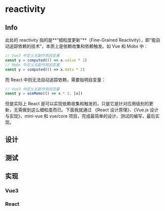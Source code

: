 # reactivity

## Info

此处的 reactivity 指的是**“细粒度更新”**（Fine-Grained Reactivity），即“能自动追踪依赖的技术”，本质上是依赖收集和依赖触发。如 Vue 和 Mobx 中：

```javascript
// Vue3 中定义无副作用因变量
const y = computed(() => x.value * 2)
// Mobx 中定义无副作用因变量
const y = computed(() => x.data * 2)
```

而 React 中则无法自动追踪依赖，需要指明自变量：

```javascript
// Vue3 中定义无副作用因变量
const y = useMemo(() => x * 2, [x])
```

但是实际上 React 是可以实现依赖收集和触发的，只是它是针对应用级别的更新，无需做到这么细粒度而已。下面我就通过 《React 设计原理》、《Vue.js 设计与实现》、mini-vue 和 vue/core 项目，完成最简单的设计、测试的编写，最后实现。

## 设计

## 测试

## 实现

### Vue3

### React